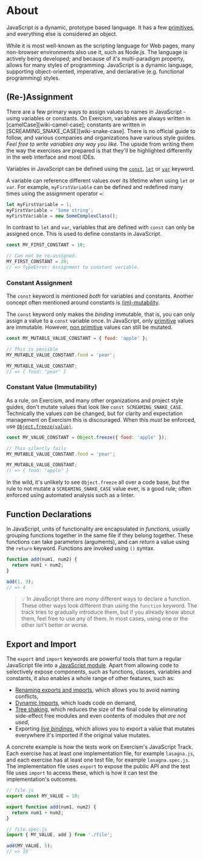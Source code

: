 # About

JavaScript is a dynamic, prototype based language. It has a few [primitives][mdn-primitive], and everything else is considered an object.

While it is most well-known as the scripting language for Web pages, many non-browser environments also use it, such as Node.js. The language is actively being developed; and because of it's multi-paradigm property, allows for many styles of programming. JavaScript is a dynamic language, supporting object-oriented, imperative, and declarative (e.g. functional programming) styles.

## (Re-)Assignment

There are a few primary ways to assign values to names in JavaScript - using variables or constants. On Exercism, variables are always written in [camelCase][wiki-camel-case]; constants are written in [SCREAMING_SNAKE_CASE][wiki-snake-case]. There is no official guide to follow, and various companies and organizations have various style guides. _Feel free to write variables any way you like_. The upside from writing them the way the exercises are prepared is that they'll be highlighted differently in the web interface and most IDEs.

Variables in JavaScript can be defined using the [`const`][mdn-const], [`let`][mdn-let] or [`var`][mdn-var] keyword.

A variable can reference different values over its lifetime when using `let` or `var`. For example, `myFirstVariable` can be defined and redefined many times using the assignment operator `=`:

```javascript
let myFirstVariable = 1;
myFirstVariable = 'Some string';
myFirstVariable = new SomeComplexClass();
```

In contrast to `let` and `var`, variables that are defined with `const` can only be assigned once. This is used to define constants in JavaScript.

```javascript
const MY_FIRST_CONSTANT = 10;

// Can not be re-assigned.
MY_FIRST_CONSTANT = 20;
// => TypeError: Assignment to constant variable.
```

### Constant Assignment

The `const` keyword is mentioned _both_ for variables and constants. Another concept often mentioned around constants is [(im)-mutability][wiki-mutability].

The `const` keyword only makes the _binding_ immutable, that is, you can only assign a value to a `const` variable once. In JavaScript, only [primitive][mdn-primitive] values are immutable. However, [non primitive][mdn-primitive] values can still be mutated.

```javascript
const MY_MUTABLE_VALUE_CONSTANT = { food: 'apple' };

// This is possible
MY_MUTABLE_VALUE_CONSTANT.food = 'pear';

MY_MUTABLE_VALUE_CONSTANT;
// => { food: "pear" }
```

### Constant Value (Immutability)

As a rule, on Exercism, and many other organizations and project style guides, don't mutate values that look like `const SCREAMING_SNAKE_CASE`. Technically the values _can_ be changed, but for clarity and expectation management on Exercism this is discouraged. When this _must_ be enforced, use [`Object.freeze(value)`][mdn-object-freeze].

```javascript
const MY_VALUE_CONSTANT = Object.freeze({ food: 'apple' });

// This silently fails
MY_MUTABLE_VALUE_CONSTANT.food = 'pear';

MY_MUTABLE_VALUE_CONSTANT;
// => { food: "apple" }
```

In the wild, it's unlikely to see `Object.freeze` all over a code base, but the rule to not mutate a `SCREAMING_SNAKE_CASE` value ever, is a good rule; often enforced using automated analysis such as a linter.

## Function Declarations

In JavaScript, units of functionality are encapsulated in _functions_, usually grouping functions together in the same file if they belong together. These functions can take parameters (arguments), and can _return_ a value using the `return` keyword. Functions are invoked using `()` syntax.

```javascript
function add(num1, num2) {
  return num1 + num2;
}

add(1, 3);
// => 4
```

> 💡 In JavaScript there are _many_ different ways to declare a function. These other ways look different than using the `function` keyword. The track tries to gradually introduce them, but if you already know about them, feel free to use any of them. In most cases, using one or the other isn't better or worse.

## Export and Import

The `export` and `import` keywords are powerful tools that turn a regular JavaScript file into a [JavaScript module][mdn-module]. Apart from allowing code to selectively expose components, such as functions, classes, variables and constants, it also enables a whole range of other features, such as:

- [Renaming exports and imports][mdn-renaming-modules], which allows you to avoid naming conflicts,
- [Dynamic Imports][mdn-dynamic-imports], which loads code on demand,
- [Tree shaking][blog-tree-shaking], which reduces the size of the final code by eliminating side-effect free modules and even contents of modules _that are not used_,
- Exporting [_live bindings_][blog-live-bindings], which allows you to export a value that mutates everywhere it's imported if the original value mutates.

A concrete example is how the tests work on Exercism's JavaScript Track. Each exercise has at least one implementation file, for example `lasagna.js`, and each exercise has at least one test file, for example `lasagna.spec.js`. The implementation file uses `export` to expose the public API and the test file uses `import` to access these, which is how it can test the implementation's outcomes.

```javascript
// file.js
export const MY_VALUE = 10;

export function add(num1, num2) {
  return num1 + num2;
}

// file.spec.js
import { MY_VALUE, add } from './file';

add(MY_VALUE, 5);
// => 15
```

[blog-live-bindings]: https://2ality.com/2015/07/es6-module-exports.html#es6-modules-export-immutable-bindings
[blog-tree-shaking]: https://bitsofco.de/what-is-tree-shaking/
[mdn-const]: https://developer.mozilla.org/en-US/docs/Web/JavaScript/Reference/Statements/const
[mdn-dynamic-imports]: https://developer.mozilla.org/en-US/docs/Web/JavaScript/Reference/Statements/import#Dynamic_Imports
[mdn-let]: https://developer.mozilla.org/en-US/docs/Web/JavaScript/Reference/Statements/let
[mdn-module]: https://developer.mozilla.org/en-US/docs/Web/JavaScript/Guide/Modules
[mdn-object-freeze]: https://developer.mozilla.org/en-US/docs/Web/JavaScript/Reference/Global_Objects/Object/freeze
[mdn-primitive]: https://developer.mozilla.org/en-US/docs/Glossary/Primitive
[mdn-renaming-modules]: https://developer.mozilla.org/en-US/docs/Web/JavaScript/Guide/Modules#Renaming_imports_and_exports
[mdn-var]: https://developer.mozilla.org/en-US/docs/Web/JavaScript/Reference/Statements/var
[wiki-mutability]: https://en.wikipedia.org/wiki/Immutable_object

